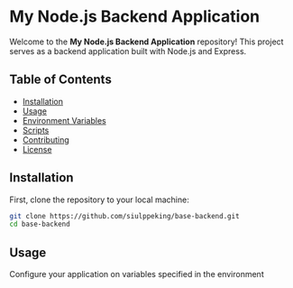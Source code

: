 # My Node.js Backend Application

Welcome to the **My Node.js Backend Application** repository! This project serves as a backend application built with Node.js and Express. 

## Table of Contents

- [Installation](#installation)
- [Usage](#usage)
- [Environment Variables](#environment-variables)
- [Scripts](#scripts)
- [Contributing](#contributing)
- [License](#license)

## Installation

First, clone the repository to your local machine:

```bash
git clone https://github.com/siulppeking/base-backend.git
cd base-backend
```

## Usage

Configure your application on variables specified in the environment
